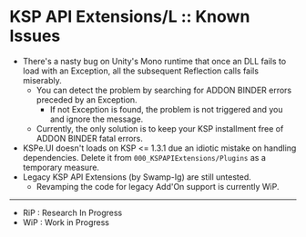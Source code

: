 # KSP API Extensions/L :: Known Issues

* There's a nasty bug on Unity's Mono runtime that once an DLL fails to load with an Exception, all the subsequent Reflection calls fails miserably.
	+ You can detect the problem by searching for ADDON BINDER errors preceded by an Exception.
		- If not Exception is found, the problem is not triggered and you and ignore the message.
	+ Currently, the only solution is to keep your KSP installment free of ADDON BINDER fatal errors.
* KSPe.UI doesn't loads on KSP <= 1.3.1 due an idiotic mistake on handling dependencies. Delete it from `000_KSPAPIExtensions/Plugins` as a temporary measure.
* Legacy KSP API Extensions (by Swamp-Ig) are still untested.
	+ Revamping the code for legacy Add'On support is currently WiP.

- - - 

* RiP : Research In Progress
* WiP : Work in Progress
